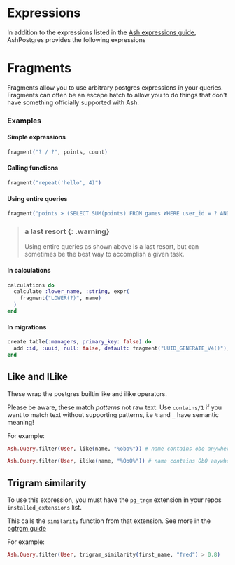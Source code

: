 <!--
SPDX-FileCopyrightText: 2020 Zach Daniel

SPDX-License-Identifier: MIT
-->

# Expressions

In addition to the expressions listed in the [Ash expressions guide](https://hexdocs.pm/ash/expressions.html), AshPostgres provides the following expressions

# Fragments

Fragments allow you to use arbitrary postgres expressions in your queries. Fragments can often be an escape hatch to allow you to do things that don't have something officially supported with Ash.

### Examples

#### Simple expressions

```elixir
fragment("? / ?", points, count)
```

#### Calling functions

```elixir
fragment("repeat('hello', 4)")
```

#### Using entire queries

```elixir
fragment("points > (SELECT SUM(points) FROM games WHERE user_id = ? AND id != ?)", user_id, id)
```

> ### a last resort {: .warning}
>
> Using entire queries as shown above is a last resort, but can sometimes be the best way to accomplish a given task.

#### In calculations

```elixir
calculations do
  calculate :lower_name, :string, expr(
    fragment("LOWER(?)", name)
  )
end
```

#### In migrations

```elixir
create table(:managers, primary_key: false) do
  add :id, :uuid, null: false, default: fragment("UUID_GENERATE_V4()"), primary_key: true
end
```

## Like and ILike

These wrap the postgres builtin like and ilike operators.

Please be aware, these match _patterns_ not raw text. Use `contains/1` if you want to match text without supporting patterns, i.e `%` and `_` have semantic meaning!

For example:

```elixir
Ash.Query.filter(User, like(name, "%obo%")) # name contains obo anywhere in the string, case sensitively
```

```elixir
Ash.Query.filter(User, ilike(name, "%ObO%")) # name contains ObO anywhere in the string, case insensitively
```

## Trigram similarity

To use this expression, you must have the `pg_trgm` extension in your repos `installed_extensions` list.

This calls the `similarity` function from that extension. See more in the [pgtrgm guide](https://www.postgresql.org/docs/current/pgtrgm.html)

For example:

```elixir
Ash.Query.filter(User, trigram_similarity(first_name, "fred") > 0.8)
```
